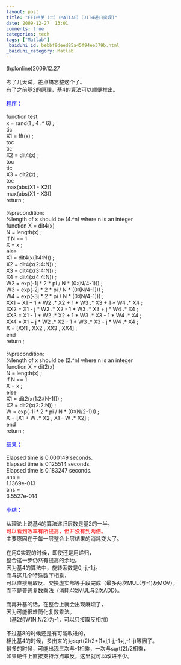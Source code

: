 ```yaml
---
layout: post
title: "FFT相关（二）（MATLAB）（DIT4递归实现)"
date: 2009-12-27  13:01
comments: true
categories: tech
tags: ["Matlab"]
_baiduhi_id: bebbf9deed85a45f94ee379b.html
_baiduhi_category: Matlab
---
```


(hplonline)2009.12.27<br/><br/>
考了几天试，差点搞忘整这个了。<br/>
有了之前<a href="http://hi.baidu.com/hplonline/blog/item/6ed46d09534963c43ac7630d.html" target="_blank">基2的原理</a>，基4的算法可以顺便推出。<br/><font color="#0000ff"><br/>
程序：</font><br/><br/>
function test<br/>
x = rand(1 , 4 .^ 6) ;<br/>
tic<br/>
X1 = fft(x) ;<br/>
toc<br/>
tic<br/>
X2 = dit4(x) ;<br/>
toc<br/>
tic<br/>
X3 = dit2(x) ;<br/>
toc<br/>
max(abs(X1 - X2)) <br/>
max(abs(X1 - X3)) <br/>
return ;<br/><br/>
%precondition:<br/>
%length of x should be (4.^n) where n is an integer<br/>
function X = dit4(x)<br/>
N = length(x) ;<br/>
if N == 1<br/>
X = x ;<br/>
else <br/>
X1 = dit4(x(1:4:N)) ;<br/>
X2 = dit4(x(2:4:N)) ;<br/>
X3 = dit4(x(3:4:N)) ;<br/>
X4 = dit4(x(4:4:N)) ;<br/>
W2 = exp(-1j * 2 * pi / N * (0:(N/4-1))) ;<br/>
W3 = exp(-2j * 2 * pi / N * (0:(N/4-1))) ;<br/>
W4 = exp(-3j * 2 * pi / N * (0:(N/4-1))) ;<br/>
XX1 = X1 + 1 * W2 .* X2 + 1 * W3 .* X3 + 1 * W4 .* X4 ;<br/>
XX2 = X1 - j * W2 .* X2 - 1 * W3 .* X3 + j * W4 .* X4 ;<br/>
XX3 = X1 - 1 * W2 .* X2 + 1 * W3 .* X3 - 1 * W4 .* X4 ;<br/>
XX4 = X1 + j * W2 .* X2 - 1 * W3 .* X3 - j * W4 .* X4 ;<br/>
X = [XX1 , XX2 , XX3 , XX4] ;<br/>
end<br/>
return ;<br/><br/>
%precondition:<br/>
%length of x should be (2.^n) where n is an integer<br/>
function X = dit2(x)<br/>
N = length(x) ;<br/>
if N == 1<br/>
X = x ;<br/>
else <br/>
X1 = dit2(x(1:2:(N-1))) ;<br/>
X2 = dit2(x(2:2:N)) ;<br/>
W = exp(-1i * 2 * pi / N * (0:(N/2-1))) ;<br/>
X = [X1 + W .* X2 , X1 - W .* X2] ;<br/>
end<br/>
return ;<br/><font color="#0000ff"><br/>
结果：</font><br/><br/>
Elapsed time is 0.000149 seconds.<br/>
Elapsed time is 0.125514 seconds.<br/>
Elapsed time is 0.183247 seconds.<br/>
ans =<br/>
1.1369e-013<br/>
ans =<br/>
3.5527e-014<br/><br/><font color="#0000ff">小结：</font><br/><br/>
从理论上说基4的算法递归层数是基2的一半。<br/><font color="#ff0000">可以看到效率有所提高，但并没有到两倍。</font><br/>
主要原因在于每一层整合上层结果的消耗变大了。<br/><br/>
在用C实现的时候，即使还是用递归，<br/>
整合这一步仍然有提高的余地。<br/>
因为基4的算法中，旋转系数是0,-j,-1,j。<br/>
而与这几个特殊数字相乘，<br/>
可以直接用取反、交换虚实部等手段完成（最多两次MUL(与-1)及MOV），<br/>
而不是普通复数乘法（消耗4次MUL与2次ADD）。<br/><br/>
而再升基的话，在整合上就会出现麻烦了，<br/>
因为可能很难简化复数乘法。<br/>
（基2的W(N,N/2)为-1，可以只接取反相加）<br/><br/>
不过基8的时候还是有可能改进的，<br/>
相比基4的时候，多出来的为sqrt(2)/2*(1+j,1-j,-1+j,-1-j)等因子。<br/>
最多的时候，可能出现三次与-1相乘，一次与sqrt(2)/2相乘，<br/>
如果硬件上直接支持浮点取反，这里就可以改进不少。<br/><br/>
